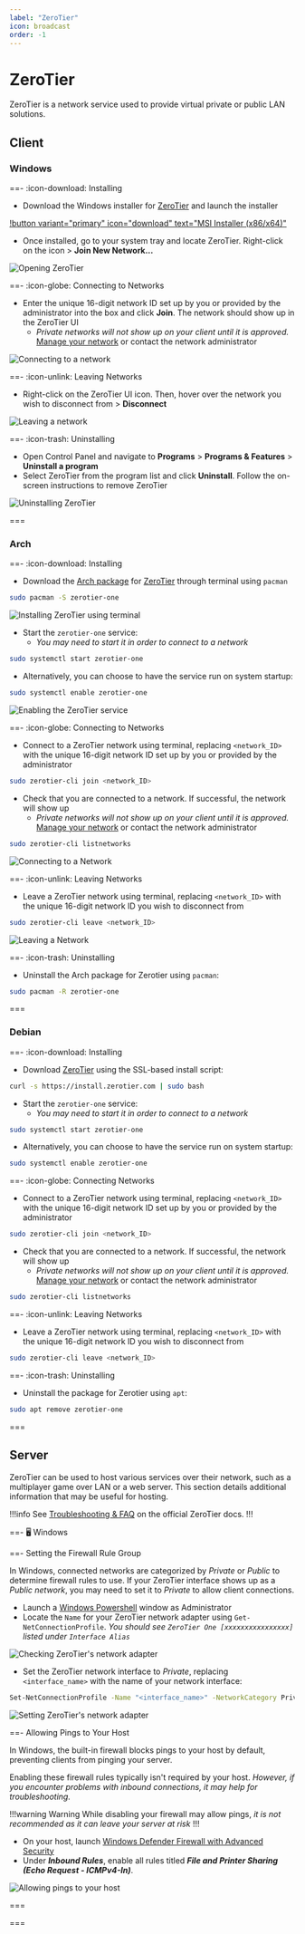 ```yaml
---
label: "ZeroTier"
icon: broadcast
order: -1
---
```


# ZeroTier

ZeroTier is a network service used to provide virtual private or public LAN solutions.

## Client

### Windows

==- :icon-download: Installing

- Download the Windows installer for [ZeroTier](https://www.zerotier.com/download) and launch the installer

[!button variant="primary" icon="download" text="MSI Installer (x86/x64)"](https://download.zerotier.com/dist/ZeroTier%20One.msi)

- Once installed, go to your system tray and locate ZeroTier. Right-click on the icon > **Join New Network...**

![Opening ZeroTier](/static/other/zerotier/client/windows-installing.gif)

==- :icon-globe: Connecting to Networks

- Enter the unique 16-digit network ID set up by you or provided by the administrator into the box and click **Join**. The network should show up in the ZeroTier UI
  - *Private networks will not show up on your client until it is approved.* [Manage your network](https://my.zerotier.com) or contact the network administrator

![Connecting to a network](/static/other/zerotier/client/windows-connecting.gif)

==- :icon-unlink: Leaving Networks

- Right-click on the ZeroTier UI icon. Then, hover over the network you wish to disconnect from > **Disconnect**

![Leaving a network](/static/other/zerotier/client/windows-leaving.gif)

==- :icon-trash: Uninstalling

- Open Control Panel and navigate to **Programs** > **Programs & Features** > **Uninstall a program**
- Select ZeroTier from the program list and click **Uninstall**. Follow the on-screen instructions to remove ZeroTier

![Uninstalling ZeroTier](/static/other/zerotier/client/windows-uninstalling.gif)

===

### Arch

==- :icon-download: Installing

- Download the [Arch package](https://archlinux.org/packages/extra/x86_64/zerotier-one) for [ZeroTier](https://www.zerotier.com/download) through terminal using `pacman`

```bash
sudo pacman -S zerotier-one
```

![Installing ZeroTier using terminal](/static/other/zerotier/client/linux-installing.gif)

- Start the `zerotier-one` service:
  - *You may need to start it in order to connect to a network*

```bash
sudo systemctl start zerotier-one
```

- Alternatively, you can choose to have the service run on system startup:

```bash
sudo systemctl enable zerotier-one
```

![Enabling the ZeroTier service](/static/other/zerotier/client/linux-installing2.gif)

==- :icon-globe: Connecting to Networks

- Connect to a ZeroTier network using terminal, replacing `<network_ID>` with the unique 16-digit network ID set up by you or provided by the administrator

```bash
sudo zerotier-cli join <network_ID>
```

- Check that you are connected to a network. If successful, the network will show up
  - *Private networks will not show up on your client until it is approved.* [Manage your network](https://my.zerotier.com/) or contact the network administrator

```bash
sudo zerotier-cli listnetworks
```

![Connecting to a Network](/static/other/zerotier/client/linux-connecting.gif)

==- :icon-unlink: Leaving Networks

- Leave a ZeroTier network using terminal, replacing `<network_ID>` with the unique 16-digit network ID you wish to disconnect from

```bash
sudo zerotier-cli leave <network_ID>
```

![Leaving a Network](/static/other/zerotier/client/linux-leaving.gif)

==- :icon-trash: Uninstalling

- Uninstall the Arch package for Zerotier using `pacman`:

```bash
sudo pacman -R zerotier-one
```

===

### Debian

==- :icon-download: Installing

- Download [ZeroTier](https://www.zerotier.com/download) using the SSL-based install script:

```bash
curl -s https://install.zerotier.com | sudo bash
```

- Start the `zerotier-one` service:
  - *You may need to start it in order to connect to a network*

```bash
sudo systemctl start zerotier-one
```

- Alternatively, you can choose to have the service run on system startup:

```bash
sudo systemctl enable zerotier-one
```

==- :icon-globe: Connecting Networks

- Connect to a ZeroTier network using terminal, replacing `<network_ID>` with the unique 16-digit network ID set up by you or provided by the administrator

```bash
sudo zerotier-cli join <network_ID>
```

- Check that you are connected to a network. If successful, the network will show up
  - *Private networks will not show up on your client until it is approved.* [Manage your network](https://my.zerotier.com/) or contact the network administrator

```bash
sudo zerotier-cli listnetworks
```

==- :icon-unlink: Leaving Networks

- Leave a ZeroTier network using terminal, replacing `<network_ID>` with the unique 16-digit network ID you wish to disconnect from

```bash
sudo zerotier-cli leave <network_ID>
```

==- :icon-trash: Uninstalling

- Uninstall the package for Zerotier using `apt`:

```bash
sudo apt remove zerotier-one
```

===

## Server

ZeroTier can be used to host various services over their network, such as a multiplayer game over LAN or a web server. This section details additional information that may be useful for hosting.

!!!info
See [Troubleshooting & FAQ](https://docs.zerotier.com/zerotier/troubleshooting) on the official ZeroTier docs.
!!!

==- 🖥️ Windows

==- Setting the Firewall Rule Group

In Windows, connected networks are categorized by *Private* or *Public* to determine firewall rules to use. If your ZeroTier interface shows up as a *Public network*, you may need to set it to *Private* to allow client connections.

- Launch a [Windows Powershell](https://learn.microsoft.com/en-us/windows-server/administration/windows-commands/powershell) window as Administrator
- Locate the `Name` for your ZeroTier network adapter using `Get-NetConnectionProfile`. *You should see `ZeroTier One [xxxxxxxxxxxxxxxx]` listed under `Interface Alias`*

![Checking ZeroTier's network adapter](/static/other/zerotier/server/windows-firewall.png)

- Set the ZeroTier network interface to *Private*, replacing `<interface_name>` with the name of your network interface:

```bash
Set-NetConnectionProfile -Name "<interface_name>" -NetworkCategory Private
```

![Setting ZeroTier's network adapter](/static/other/zerotier/server/windows-firewall2.png)

==- Allowing Pings to Your Host

In Windows, the built-in firewall blocks pings to your host by default, preventing clients from pinging your server.

Enabling these firewall rules typically isn't required by your host. *However, if you encounter problems with inbound connections, it may help for troubleshooting.*

!!!warning Warning
While disabling your firewall may allow pings, *it is not recommended as it can leave your server at risk*
!!!

- On your host, launch [Windows Defender Firewall with Advanced Security](https://learn.microsoft.com/en-us/windows/security/operating-system-security/network-security/windows-firewall/windows-firewall-with-advanced-security)
- Under ***Inbound Rules***, enable all rules titled ***File and Printer Sharing (Echo Request - ICMPv4-In)***.

![Allowing pings to your host](/static/other/zerotier/server/windows-pings.gif)

===

===
